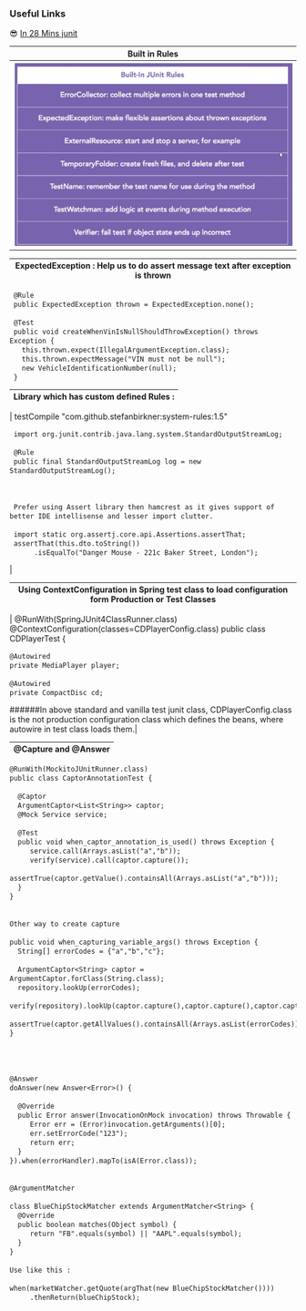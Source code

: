 ### Useful Links
:sunglasses: [In 28 Mins junit](https://github.com/in28minutes/spring-unit-testing-with-junit-and-mockito)
   
   

|Built in Rules | 
|------------ | 
|![Inbuilt rules](images/junit-rule.jpg) |

|ExpectedException : Help us to do assert message text after exception is thrown |
|------------ | 
     @Rule
     public ExpectedException thrown = ExpectedException.none();

     @Test
     public void createWhenVinIsNullShouldThrowException() throws Exception {
       this.thrown.expect(IllegalArgumentException.class);
       this.thrown.expectMessage("VIN must not be null");
       new VehicleIdentificationNumber(null);
     }
|Library which has custom defined Rules : | 
|------------ | 
|
    testCompile "com.github.stefanbirkner:system-rules:1.5"
     
     import org.junit.contrib.java.lang.system.StandardOutputStreamLog;
     
     @Rule
     public final StandardOutputStreamLog log = new StandardOutputStreamLog();
     
     
     
     Prefer using Assert library then hamcrest as it gives support of better IDE intellisense and lesser import clutter.
     
     import static org.assertj.core.api.Assertions.assertThat;
     assertThat(this.dto.toString())
          .isEqualTo("Danger Mouse - 221c Baker Street, London");
 
|                     
 


|Using ContextConfiguration in Spring test class to load configuration form Production or Test Classes| 
|------------ | 
|
    @RunWith(SpringJUnit4ClassRunner.class)
    @ContextConfiguration(classes=CDPlayerConfig.class)
    public class CDPlayerTest {
   
    @Autowired
    private MediaPlayer player;
   
    @Autowired
    private CompactDisc cd;
   
######In above standard and vanilla test junit class, CDPlayerConfig.class is the not production configuration class which defines the beans, where autowire in test class loads them.|


|@Capture and @Answer| 
|------------ | 
   
    @RunWith(MockitoJUnitRunner.class)
    public class CaptorAnnotationTest {
    
      @Captor
      ArgumentCaptor<List<String>> captor;
      @Mock Service service;
     
      @Test
      public void when_captor_annotation_is_used() throws Exception {
         service.call(Arrays.asList("a","b"));
         verify(service).call(captor.capture());
         assertTrue(captor.getValue().containsAll(Arrays.asList("a","b")));
      }
    }
    
    
    Other way to create capture
    
    public void when_capturing_variable_args() throws Exception {
      String[] errorCodes = {"a","b","c"};
     
      ArgumentCaptor<String> captor = ArgumentCaptor.forClass(String.class);
      repository.lookUp(errorCodes);
      verify(repository).lookUp(captor.capture(),captor.capture(),captor.capture());
      assertTrue(captor.getAllValues().containsAll(Arrays.asList(errorCodes)));
    }
    
    
    
    
    @Answer
    doAnswer(new Answer<Error>() {
    
      @Override
      public Error answer(InvocationOnMock invocation) throws Throwable {
         Error err = (Error)invocation.getArguments()[0];
         err.setErrorCode("123");
         return err;
      }
    }).when(errorHandler).mapTo(isA(Error.class));
    
    
    @ArgumentMatcher
    
    class BlueChipStockMatcher extends ArgumentMatcher<String> {
      @Override
      public boolean matches(Object symbol) {
         return "FB".equals(symbol) || "AAPL".equals(symbol);
      }
    }
    
    Use like this :
    
    when(marketWatcher.getQuote(argThat(new BlueChipStockMatcher())))
         .thenReturn(blueChipStock);
    
 


